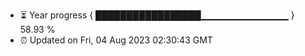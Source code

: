 - ⏳ Year progress { █████████████████▁▁▁▁▁▁▁▁▁▁▁▁▁ } 58.93 %
- ⏰ Updated on Fri, 04 Aug 2023 02:30:43 GMT

